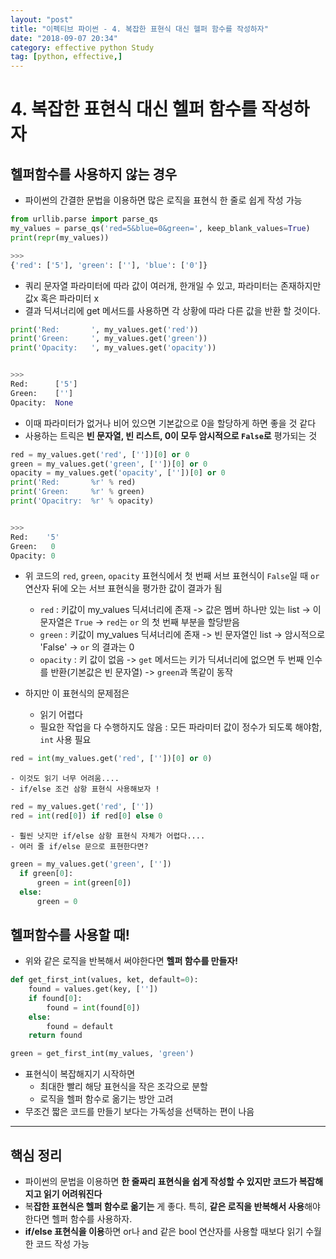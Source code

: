 ```yaml
---
layout: "post"
title: "이펙티브 파이썬 - 4. 복잡한 표현식 대신 헬퍼 함수를 작성하자"
date: "2018-09-07 20:34"
category: effective python Study
tag: [python, effective,]
---
```


# 4. 복잡한 표현식 대신 헬퍼 함수를 작성하자
## 헬퍼함수를 사용하지 않는 경우
- 파이썬의 간결한 문법을 이용하면 많은 로직을 표현식 한 줄로 쉽게 작성 가능

```python
from urllib.parse import parse_qs
my_values = parse_qs('red=5&blue=0&green=', keep_blank_values=True)
print(repr(my_values))

>>>
{'red': ['5'], 'green': [''], 'blue': ['0']}
```

- 쿼리 문자열 파라미터에 따라 값이 여러개, 한개일 수 있고, 파라미터는 존재하지만 값x 혹은 파라미터 x
- 결과 딕셔너리에 get 메서드를 사용하면 각 상황에 따라 다른 값을 반환 할 것이다.

```python
print('Red:       ', my_values.get('red'))
print('Green:     ', my_values.get('green'))
print('Opacity:   ', my_values.get('opacity'))


>>>
Red:      ['5']
Green:    ['']
Opacity:  None
```

- 이때 파라미터가 없거나 비어 있으면 기본값으로 0을 할당하게 하면 좋을 것 같다
- 사용하는 트릭은 **빈 문자열, 빈 리스트, 0이 모두 암시적으로 `False`로** 평가되는 것

```python
red = my_values.get('red', [''])[0] or 0
green = my_values.get('green', [''])[0] or 0
opacity = my_values.get('opacity', [''])[0] or 0
print('Red:       %r' % red)
print('Green:     %r' % green)
print('Opacitry:  %r' % opacity)


>>>
Red:    '5'
Green:   0
Opacity: 0
```

- 위 코드의 `red`, `green`, `opacity` 표현식에서 첫 번째 서브 표현식이 `False`일 때 `or` 연산자 뒤에 오는 서브 표현식을 평가한 값이 결과가 됨
  - `red` : 키값이 my_values 딕셔너리에 존재 -> 값은 멤버 하나만 있는 list -> 이 문자열은 `True` -> `red`는 `or` 의 첫 번째 부분을 할당받음
  - `green` : 키값이 my_values 딕셔너리에 존재 -> 빈 문자열인 list -> 암시적으로 'False' -> `or` 의 결과는 0
  - `opacity` : 키 값이 없음 -> `get` 메서드는 키가 딕셔너리에 없으면 두 번째 인수를 반환(기본값은 빈 문자열) -> `green`과 똑같이 동작

- 하지만 이 표현식의 문제점은
  - 읽기 어렵다
  - 필요한 작업을 다 수행하지도 않음 : 모든 파라미터 값이 정수가 되도록 해야함, `int` 사용 필요

```python
red = int(my_values.get('red', [''])[0] or 0)
```

    - 이것도 읽기 너무 어려움....
    - if/else 조건 삼항 표현식 사용해보자 !


```python
red = my_values.get('red', [''])
red = int(red[0]) if red[0] else 0
```

    - 훨씬 낫지만 if/else 삼항 표현식 자체가 어렵다....
    - 여러 줄 if/else 문으로 표현한다면?

```python
green = my_values.get('green', [''])
  if green[0]:
      green = int(green[0])
  else:
      green = 0
```
## 헬퍼함수를 사용할 때!

- 위와 같은 로직을 반복해서 써야한다면 **헬퍼 함수를 만들자!**

```python
def get_first_int(values, ket, default=0):
    found = values.get(key, [''])
    if found[0]:
        found = int(found[0])
    else:
        found = default
    return found

green = get_first_int(my_values, 'green')
```

- 표현식이 복잡해지기 시작하면
  - 최대한 빨리 해당 표현식을 작은 조각으로 분할
  - 로직을 헬퍼 함수로 옮기는 방안 고려
- 무조건 짧은 코드를 만들기 보다는 가독성을 선택하는 편이 나음


---

## 핵심 정리
- 파이썬의 문법을 이용하면 **한 줄짜리 표현식을 쉽게 작성할 수 있지만 코드가 복잡해지고 읽기 어려워진다**
- 복**잡한 표현식은 헬퍼 함수로 옮기는** 게 좋다. 특히, **같은 로직을 반복해서 사용**해야 한다면 헬퍼 함수를 사용하자.
- **if/else 표현식을 이용**하면 or나 and 같은 bool 연산자를 사용할 때보다 읽기 수월한 코드 작성 가능
